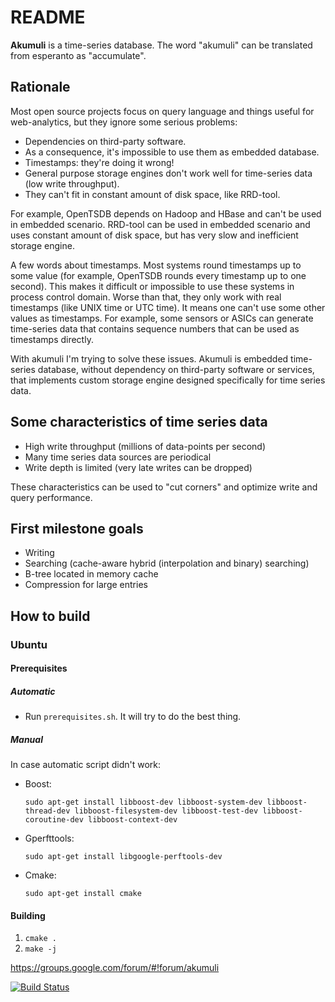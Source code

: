 README
======

**Akumuli** is a time-series database. The word "akumuli" can be translated from esperanto as "accumulate".


Rationale
---------

Most open source projects focus on query language and things useful for web-analytics, but they ignore some serious problems:

* Dependencies on third-party software.
* As a consequence, it's impossible to use them as embedded database.
* Timestamps: they're doing it wrong!
* General purpose storage engines don't work well for time-series data (low write throughput).
* They can't fit in constant amount of disk space, like RRD-tool.

For example, OpenTSDB depends on Hadoop and HBase and can't be used in embedded scenario. RRD-tool can be used in embedded scenario and uses constant amount of disk space, but has very slow and inefficient storage engine.

A few words about timestamps. Most systems round timestamps up to some value (for example, OpenTSDB rounds every timestamp up to one second). This makes it difficult or impossible to use these systems in process control domain. Worse than that, they only work with real timestamps (like UNIX time or UTC time). It means one can't use some other values as timestamps. For example, some sensors or ASICs can generate time-series data that contains sequence numbers that can be used as timestamps directly.

With akumuli I'm trying to solve these issues. Akumuli is embedded time-series database, without dependency on third-party software or services, that implements custom storage engine designed specifically for time series data.

Some characteristics of time series data
----------------------------------------

* High write throughput (millions of data-points per second)
* Many time series data sources are periodical
* Write depth is limited (very late writes can be dropped)

These characteristics can be used to "cut corners" and optimize write and query performance.

First milestone goals
---------------------

* Writing
* Searching (cache-aware hybrid (interpolation and binary) searching)
* B-tree located in memory cache
* Compression for large entries

How to build
------------

### Ubuntu

#### Prerequisites

##### Automatic

* Run `prerequisites.sh`. It will try to do the best thing.

##### Manual

In case automatic script didn't work:

* Boost:

  `sudo apt-get install libboost-dev libboost-system-dev libboost-thread-dev libboost-filesystem-dev libboost-test-dev libboost-coroutine-dev libboost-context-dev`

* Gperfttools:

  `sudo apt-get install libgoogle-perftools-dev`

* Cmake:

  `sudo apt-get install cmake`

#### Building

1. `cmake .`
1. `make -j`

https://groups.google.com/forum/#!forum/akumuli

[![Build Status](https://api.shippable.com/projects/5434f2757a7fb11eaa64ac39/badge?branchName=master)](https://app.shippable.com/projects/5434f2757a7fb11eaa64ac39/builds/latest)
